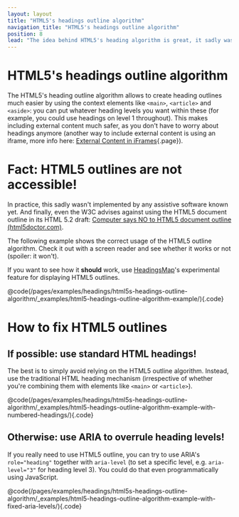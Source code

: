 ```yaml
---
layout: layout
title: "HTML5's headings outline algorithm"
navigation_title: "HTML5's headings outline algorithm"
position: 8
lead: "The idea behind HTML5's heading algorithm is great, it sadly was never picked up by any browser or screen reader."
---
```


# HTML5's headings outline algorithm

The HTML5's heading outline algorithm allows to create heading outlines much easier by using the context elements like `<main>`, `<article>` and `<aside>`: you can put whatever heading levels you want within these (for example, you could use headings on level 1 throughout). This makes including external content much safer, as you don't have to worry about headings anymore (another way to include external content is using an iframe, more info here: [External Content in iFrames](/examples/iframes){.page}).

# Fact: HTML5 outlines are not accessible!

In practice, this sadly wasn't implemented by any assistive software known yet. And finally, even the W3C advises against using the HTML5 document outline in its HTML 5.2 draft: [Computer says NO to HTML5 document outline (html5doctor.com)](http://html5doctor.com/computer-says-no-to-html5-document-outline/).

The following example shows the correct usage of the HTML5 outline algorithm. Check it out with a screen reader and see whether it works or not (spoiler: it won't).

If you want to see how it **should** work, use [HeadingsMap](@page-59)'s experimental feature for displaying HTML5 outlines.

@code(/pages/examples/headings/html5s-headings-outline-algorithm/_examples/html5-headings-outline-algorithm-example/){.code}

# How to fix HTML5 outlines

## If possible: use standard HTML headings!

The best is to simply avoid relying on the HTML5 outline algorithm. Instead, use the traditional HTML heading mechanism (irrespective of whether you're combining them with elements like `<main>` or `<article>`).

@code(/pages/examples/headings/html5s-headings-outline-algorithm/_examples/html5-headings-outline-algorithm-example-with-numbered-headings/){.code}

## Otherwise: use ARIA to overrule heading levels!

If you really need to use HTML5 outline, you can try to use ARIA's `role="heading"` together with `aria-level` (to set a specific level, e.g. `aria-level="3"` for heading level 3). You could do that even programmatically using JavaScript.

@code(/pages/examples/headings/html5s-headings-outline-algorithm/_examples/html5-headings-outline-algorithm-example-with-fixed-aria-levels/){.code}
